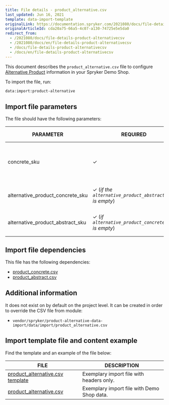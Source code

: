 ```yaml
---
title: File details - product_alternative.csv
last_updated: Jun 16, 2021
template: data-import-template
originalLink: https://documentation.spryker.com/2021080/docs/file-details-product-alternativecsv
originalArticleId: cda20a75-66a5-4c07-a130-74725e5e5da0
redirect_from:
  - /2021080/docs/file-details-product-alternativecsv
  - /2021080/docs/en/file-details-product-alternativecsv
  - /docs/file-details-product-alternativecsv
  - /docs/en/file-details-product-alternativecsv
---
```


This document describes the `product_alternative.csv` file to configure [Alternative Product](/docs/scos/user/features/alternative-products-feature-overview.html) information in your Spryker Demo Shop.

To import the file, run:

```bash
data:import:product-alternative
```

## Import file parameters

The file should have the following parameters:

| PARAMETER | REQUIRED | TYPE | REQUIREMENTS OR COMMENTS | DESCRIPTION |
| --- | --- | --- | --- | --- |
| concrete_sku | &check; | String |N/A* | SKU of the concrete product to which this alternative is applied. |
| alternative_product_concrete_sku | &check; (*if the `alternative_product_abstract_sku` is empty*) | String |  | SKU of the alternative concrete product. |
| alternative_product_abstract_sku | &check; (*if `alternative_product_concrete_sku` is empty*) | String |  | SKU of the alternative abstract product. |

## Import file dependencies

This file has the following dependencies:

* [product_concrete.csv](/docs/scos/dev/data-import/data-import-categories/catalog-setup/products/file-details-product-concrete.csv.html)
* [product_abstract.csv](/docs/scos/dev/data-import/data-import-categories/catalog-setup/products/file-details-product-abstract.csv.html)

## Additional information

It does not exist on by default on the project level. It can be created in order to override the CSV file from module: 

* `vendor/spryker/product-alternative-data-import/data/import/product_alternative.csv`

## Import template file and content example

Find the template and an example of the file below:

| FILE | DESCRIPTION |
| --- | --- |
| [product_alternative.csv template](https://spryker.s3.eu-central-1.amazonaws.com/docs/Developer+Guide/Back-End/Data+Manipulation/Data+Ingestion/Data+Import/Data+Import+Categories/Merchandising+Setup/Product+Merchandising/Template+product_alternative.csv) | Exemplary import file with headers only. |
| [product_alternative.csv](https://spryker.s3.eu-central-1.amazonaws.com/docs/Developer+Guide/Back-End/Data+Manipulation/Data+Ingestion/Data+Import/Data+Import+Categories/Merchandising+Setup/Product+Merchandising/product_alternative.csv) | Exemplary import file with Demo Shop data. |
